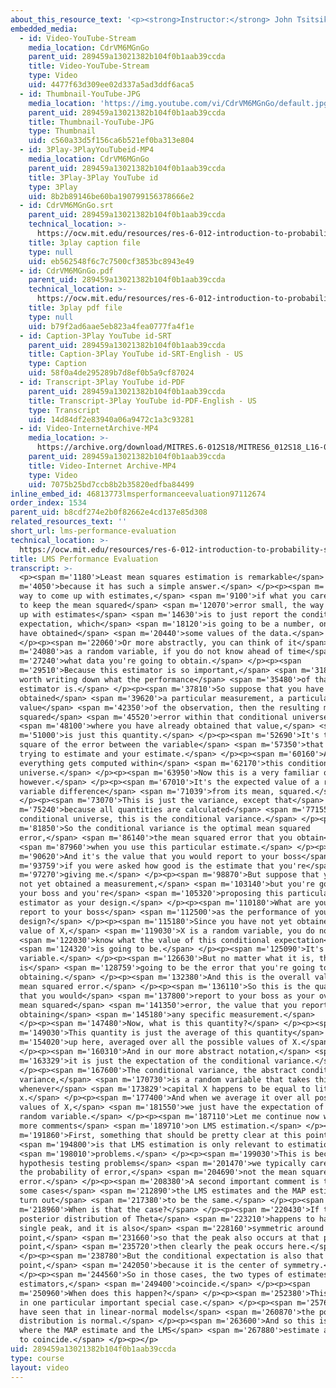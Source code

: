```yaml
---
about_this_resource_text: '<p><strong>Instructor:</strong> John Tsitsiklis</p>'
embedded_media:
  - id: Video-YouTube-Stream
    media_location: CdrVM6MGnGo
    parent_uid: 289459a13021382b104f0b1aab39ccda
    title: Video-YouTube-Stream
    type: Video
    uid: 4477f63d309ee02d337a5ad3ddf6aca5
  - id: Thumbnail-YouTube-JPG
    media_location: 'https://img.youtube.com/vi/CdrVM6MGnGo/default.jpg'
    parent_uid: 289459a13021382b104f0b1aab39ccda
    title: Thumbnail-YouTube-JPG
    type: Thumbnail
    uid: c560a33d5f156ca6b521ef0ba313e804
  - id: 3Play-3PlayYouTubeid-MP4
    media_location: CdrVM6MGnGo
    parent_uid: 289459a13021382b104f0b1aab39ccda
    title: 3Play-3Play YouTube id
    type: 3Play
    uid: 8b2b89146be60ba190799156378666e2
  - id: CdrVM6MGnGo.srt
    parent_uid: 289459a13021382b104f0b1aab39ccda
    technical_location: >-
      https://ocw.mit.edu/resources/res-6-012-introduction-to-probability-spring-2018/part-ii-inference-limit-theorems/lms-performance-evaluation/CdrVM6MGnGo.srt
    title: 3play caption file
    type: null
    uid: eb562548f6c7c7500cf3853bc8943e49
  - id: CdrVM6MGnGo.pdf
    parent_uid: 289459a13021382b104f0b1aab39ccda
    technical_location: >-
      https://ocw.mit.edu/resources/res-6-012-introduction-to-probability-spring-2018/part-ii-inference-limit-theorems/lms-performance-evaluation/CdrVM6MGnGo.pdf
    title: 3play pdf file
    type: null
    uid: b79f2ad6aae5eb823a4fea0777fa4f1e
  - id: Caption-3Play YouTube id-SRT
    parent_uid: 289459a13021382b104f0b1aab39ccda
    title: Caption-3Play YouTube id-SRT-English - US
    type: Caption
    uid: 58f0a4de295289b7d8ef0b5a9cf87024
  - id: Transcript-3Play YouTube id-PDF
    parent_uid: 289459a13021382b104f0b1aab39ccda
    title: Transcript-3Play YouTube id-PDF-English - US
    type: Transcript
    uid: 14d84df2e83940a06a9472c1a3c93281
  - id: Video-InternetArchive-MP4
    media_location: >-
      https://archive.org/download/MITRES.6-012S18/MITRES6_012S18_L16-04_300k.mp4
    parent_uid: 289459a13021382b104f0b1aab39ccda
    title: Video-Internet Archive-MP4
    type: Video
    uid: 7075b25bd7ccb8b2b35820edfba84499
inline_embed_id: 46813773lmsperformanceevaluation97112674
order_index: 1534
parent_uid: b8cdf274e2b0f82662e4cd137e85d308
related_resources_text: ''
short_url: lms-performance-evaluation
technical_location: >-
  https://ocw.mit.edu/resources/res-6-012-introduction-to-probability-spring-2018/part-ii-inference-limit-theorems/lms-performance-evaluation
title: LMS Performance Evaluation
transcript: >-
  <p><span m='1180'>Least mean squares estimation is remarkable</span> <span
  m='4050'>because it has such a simple answer.</span> </p><p><span m='6820'>The
  way to come up with estimates,</span> <span m='9100'>if what you care about is
  to keep the mean squared</span> <span m='12070'>error small, the way to come
  up with estimates</span> <span m='14630'>is to just report the conditional
  expectation, which</span> <span m='18120'>is going to be a number, once you
  have obtained</span> <span m='20440'>some values of the data.</span>
  </p><p><span m='22060'>Or more abstractly, you can think of it</span> <span
  m='24080'>as a random variable, if you do not know ahead of time</span> <span
  m='27240'>what data you're going to obtain.</span> </p><p><span
  m='29510'>Because this estimator is so important,</span> <span m='31820'>it is
  worth writing down what the performance</span> <span m='35480'>of that
  estimator is.</span> </p><p><span m='37810'>So suppose that you have
  obtained</span> <span m='39620'>a particular measurement, a particular
  value</span> <span m='42350'>of the observation, then the resulting mean
  squared</span> <span m='45520'>error within that conditional universe</span>
  <span m='48100'>where you have already obtained that value,</span> <span
  m='51000'>is just this quantity.</span> </p><p><span m='52690'>It's the mean
  square of the error between the variable</span> <span m='57350'>that you're
  trying to estimate and your estimate.</span> </p><p><span m='60160'>And
  everything gets computed within</span> <span m='62170'>this conditional
  universe.</span> </p><p><span m='63950'>Now this is a very familiar quantity,
  however.</span> </p><p><span m='67010'>It's the expected value of a random
  variable difference</span> <span m='71039'>from its mean, squared.</span>
  </p><p><span m='73070'>This is just the variance, except that</span> <span
  m='75240'>because all quantities are calculated</span> <span m='77155'>in a
  conditional universe, this is the conditional variance.</span> </p><p><span
  m='81850'>So the conditional variance is the optimal mean squared
  error,</span> <span m='86140'>the mean squared error that you obtain</span>
  <span m='87960'>when you use this particular estimate.</span> </p><p><span
  m='90620'>And it's the value that you would report to your boss</span> <span
  m='93759'>if you were asked how good is the estimate that you're</span> <span
  m='97270'>giving me.</span> </p><p><span m='98870'>But suppose that you have
  not yet obtained a measurement,</span> <span m='103140'>but you're going to
  your boss and you're</span> <span m='105320'>proposing this particular
  estimator as your design.</span> </p><p><span m='110180'>What are you going to
  report to your boss</span> <span m='112500'>as the performance of your
  design?</span> </p><p><span m='115180'>Since you have not yet obtained the
  value of X,</span> <span m='119030'>X is a random variable, you do not</span>
  <span m='122030'>know what the value of this conditional expectation</span>
  <span m='124320'>is going to be.</span> </p><p><span m='125090'>It's a random
  variable.</span> </p><p><span m='126630'>But no matter what it is, this
  is</span> <span m='128759'>going to be the error that you're going to be
  obtaining.</span> </p><p><span m='132380'>And this is the overall value of the
  mean squared error.</span> </p><p><span m='136110'>So this is the quantity
  that you would</span> <span m='137800'>report to your boss as your overall
  mean squared</span> <span m='141350'>error, the value that you report before
  obtaining</span> <span m='145180'>any specific measurement.</span>
  </p><p><span m='147480'>Now, what is this quantity?</span> </p><p><span
  m='149030'>This quantity is just the average of this quantity</span> <span
  m='154020'>up here, averaged over all the possible values of X.</span>
  </p><p><span m='160310'>And in our more abstract notation,</span> <span
  m='163329'>it is just the expectation of the conditional variance.</span>
  </p><p><span m='167600'>The conditional variance, the abstract conditional
  variance,</span> <span m='170730'>is a random variable that takes this value
  whenever</span> <span m='173829'>capital X happens to be equal to little
  x.</span> </p><p><span m='177400'>And when we average it over all possible
  values of X,</span> <span m='181550'>we just have the expectation of this
  random variable.</span> </p><p><span m='187110'>Let me continue now with a few
  more comments</span> <span m='189710'>on LMS estimation.</span> </p><p><span
  m='191860'>First, something that should be pretty clear at this point</span>
  <span m='194800'>is that LMS estimation is only relevant to estimation</span>
  <span m='198010'>problems.</span> </p><p><span m='199030'>This is because in
  hypothesis testing problems</span> <span m='201470'>we typically care about
  the probability of error,</span> <span m='204690'>not the mean squared
  error.</span> </p><p><span m='208380'>A second important comment is that in
  some cases</span> <span m='212890'>the LMS estimates and the MAP estimates
  turn out</span> <span m='217380'>to be the same.</span> </p><p><span
  m='218960'>When is that the case?</span> </p><p><span m='220430'>If the
  posterior distribution of Theta</span> <span m='223210'>happens to have a
  single peak, and it is also</span> <span m='228160'>symmetric around a certain
  point,</span> <span m='231660'>so that the peak also occurs at that particular
  point,</span> <span m='235720'>then clearly the peak occurs here.</span>
  </p><p><span m='238780'>But the conditional expectation is also that same
  point,</span> <span m='242050'>because it is the center of symmetry.</span>
  </p><p><span m='244560'>So in those cases, the two types of estimates, or
  estimators,</span> <span m='249400'>coincide.</span> </p><p><span
  m='250960'>When does this happen?</span> </p><p><span m='252380'>This happens
  in one particular important special case.</span> </p><p><span m='257640'>We
  have seen that in linear-normal models</span> <span m='260870'>the posterior
  distribution is normal.</span> </p><p><span m='263600'>And so this is one case
  where the MAP estimate and the LMS</span> <span m='267880'>estimate are going
  to coincide.</span> </p><p></p>
uid: 289459a13021382b104f0b1aab39ccda
type: course
layout: video
---
```

